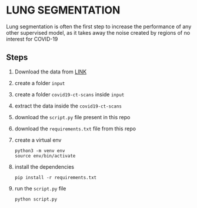 # LUNG SEGMENTATION
Lung segmentation is often the first step to increase the performance of any other supervised model, as it takes away the noise created by regions of no interest for COVID-19

## Steps 
1. Download the data from [LINK](https://www.kaggle.com/andrewmvd/covid19-ct-scans/code)
2. create a folder `input`
3. create a folder `covid19-ct-scans` inside `input`
4. extract the data inside the `covid19-ct-scans`
5. download the `script.py` file present in this repo
6. download the `requirements.txt` file from this repo
6. create a virtual env
	```
	python3 -m venv env
	source env/bin/activate
	```
7. install the dependencies
	```
	pip install -r requirements.txt
	```
8. run the `script.py` file

	```
	python script.py
	```
